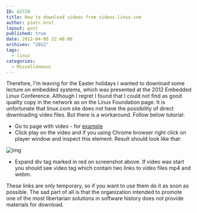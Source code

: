 ```yaml
---
ID: 62729
title: How to download videos from videos.linux.com
author: piotr.krol
layout: post
published: true
date: 2012-04-06 22:48:00
archives: "2012"
tags:
  - linux
categories:
  - Miscellaneous
---
```


Therefore, I'm leaving for the Easter holidays I wanted to download some lecture
on embedded systems, which was presented at the 2012 Embedded Linux Conference.
Although I regret I found that I could not find as good quality copy in the
network as on the Linux Foundation page. It is unfortunate that linux.com site
does not have the possibility of direct downloading video files. But there is a
workaround. Follow below tutorial:

- Go to page with video - for
  [example](https://web.archive.org/web/20160404115528/http://video.linux.com/videos/to-provide-a-long-term-stable-linux-for-industry)
- Click play on the video and if you using Chrome browser right click on player
  window and inspect this element. Result should look like that:

![img](/img/chrome-inspect1.png)

- Expand div tag marked in red on screenshot above. If video was start you
  should see video tag which contain two links to video files mp4 and webm.

These links are only temporary, so if you want to use them do it as soon as
possible. The sad part of all is that the organization intended to promote one
of the most libertarian solutions in software history does not provide materials
for download.
